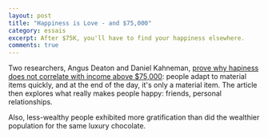 ```yaml
---
layout: post
title: "Happiness is Love - and $75,000"
category: essais
excerpt: After $75K, you'll have to find your happiness elsewhere.
comments: true
---
```


Two researchers, Angus Deaton and Daniel Kahneman, [prove why hapiness does not correlate with income above $75,000](http://businessjournal.gallup.com/content/150671/Happiness-Is-Love-and-75K.aspx): people adapt to material items quickly, and at the end of the day, it's only a material item. The article then explores what really makes people happy: friends, personal relationships.  

Also, less-wealthy people exhibited more gratification than did the wealthier population for the same luxury chocolate.  

<a href="https://plus.google.com/+VincentBarr0?rel=author"></a>